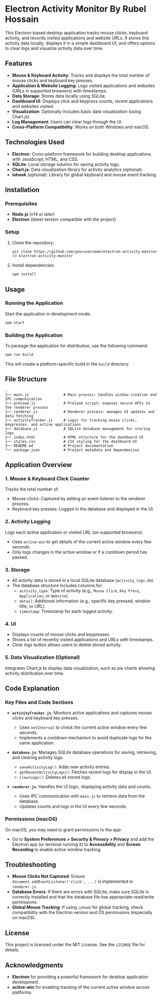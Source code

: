 # Electron Activity Monitor By Rubel Hossain

This Electron-based desktop application tracks mouse clicks, keyboard activity, and records visited applications and website URLs. It stores this activity data locally, displays it in a simple dashboard UI, and offers options to clear logs and visualize activity data over time.

## Features

- **Mouse & Keyboard Activity**: Tracks and displays the total number of mouse clicks and keyboard key presses.
- **Application & Website Logging**: Logs visited applications and websites (URLs in supported browsers) with timestamps.
- **Data Storage**: Stores data locally using SQLite.
- **Dashboard UI**: Displays click and keypress counts, recent applications and websites visited.
- **Visualization**: Optionally includes basic data visualization (using Chart.js).
- **Log Management**: Users can clear logs through the UI.
- **Cross-Platform Compatibility**: Works on both Windows and macOS.

## Technologies Used

- **Electron**: Cross-platform framework for building desktop applications with JavaScript, HTML, and CSS.
- **SQLite**: Local storage solution for saving activity logs.
- **Chart.js**: Data visualization library for activity analytics (optional).
- **iohook** (optional): Library for global keyboard and mouse event tracking.
  
## Installation

### Prerequisites

- **Node.js** (v14 or later)
- **Electron** (latest version compatible with the project)

### Setup

1. Clone the repository:

    ```bash
    git clone https://github.com/yourusername/electron-activity-monitor.git
    cd electron-activity-monitor
    ```

2. Install dependencies:

    ```bash
    npm install
    ```


## Usage

### Running the Application

Start the application in development mode:

```bash
npm start
```

### Building the Application

To package the application for distribution, use the following command:

```bash
npm run build
```

This will create a platform-specific build in the `build` directory.

## File Structure

```plaintext
.
├── main.js                # Main process: handles window creation and IPC communication
├── preload.js             # Preload script: exposes secure APIs to the renderer process
├── renderer.js            # Renderer process: manages UI updates and data fetching
├── activityTracker.js     # Logic for tracking mouse clicks, keypresses, and active applications
├── database.js            # SQLite database management for storing logs
├── index.html             # HTML structure for the dashboard UI
├── styles.css             # CSS styling for the dashboard UI
├── README.md              # Project documentation
└── package.json           # Project metadata and dependencies
```

## Application Overview

### 1. Mouse & Keyboard Click Counter

Tracks the total number of:
- Mouse clicks: Captured by adding an event listener to the renderer process.
- Keyboard key presses: Logged in the database and displayed in the UI.

### 2. Activity Logging

Logs each active application or visited URL (on supported browsers):
- Uses `active-win` to get details of the current active window every few seconds.
- Only logs changes in the active window or if a cooldown period has passed.

### 3. Storage

- All activity data is stored in a local SQLite database (`activity_logs.db`).
- The database structure includes columns for:
  - `activity_type`: Type of activity (e.g., `Mouse Click`, `Key Press`, `Application`, or `Website`).
  - `detail`: Additional information (e.g., specific key pressed, window title, or URL).
  - `timestamp`: Timestamp for each logged activity.

### 4. UI

- Displays counts of mouse clicks and keypresses.
- Shows a list of recently visited applications and URLs with timestamps.
- Clear logs button allows users to delete stored activity.

### 5. Data Visualization (Optional)

Integrates Chart.js to display data visualization, such as pie charts showing activity distribution over time.

## Code Explanation

### Key Files and Code Sections

- **`activityTracker.js`**: Monitors active applications and captures mouse clicks and keyboard key presses.
  - Uses `setInterval` to check the current active window every few seconds.
  - Implements a cooldown mechanism to avoid duplicate logs for the same application.
  
- **`database.js`**: Manages SQLite database operations for saving, retrieving, and clearing activity logs.
  - `saveActivityLog()`: Adds new activity entries.
  - `getRecentActivityLogs()`: Fetches recent logs for display in the UI.
  - `clearLogs()`: Deletes all stored logs.

- **`renderer.js`**: Handles the UI logic, displaying activity data and counts.
  - Uses IPC communication with `main.js` to retrieve data from the database.
  - Updates counts and logs in the UI every few seconds.

### Permissions (macOS)

On macOS, you may need to grant permissions to the app:
- Go to **System Preferences > Security & Privacy > Privacy** and add the Electron app (or terminal running it) to **Accessibility** and **Screen Recording** to enable active window tracking.

## Troubleshooting

- **Mouse Clicks Not Captured**: Ensure `document.addEventListener('click', ...)` is implemented in `renderer.js`.
- **Database Errors**: If there are errors with SQLite, make sure SQLite is correctly installed and that the database file has appropriate read/write permissions.
- **Global Mouse Tracking**: If using `iohook` for global tracking, check compatibility with the Electron version and OS permissions (especially on macOS).

## License

This project is licensed under the MIT License. See the `LICENSE` file for details.

## Acknowledgments

- **Electron** for providing a powerful framework for desktop application development.
- **active-win** for enabling tracking of the current active window across platforms.
  